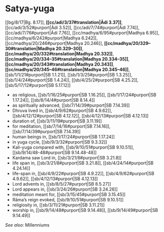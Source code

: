 # Satya-yuga

[[bg/8/17|Bg. 8.17]], **[[cc/adi/3/37#translation|Ādi 3.37]]**, [[cc/adi/3/52#purport|Ādi 3.52]], [[cc/adi/7/74#purport|Ādi 7.74]], [[cc/adi/7/76#purport|Ādi 7.76]], [[cc/madhya/6/95#purport|Madhya 6.95]], [[cc/madhya/6/242#purport|Madhya 6.242]], [[cc/madhya/20/246#purport|Madhya 20.246]], **[[cc/madhya/20/329–30#translation|Madhya 20.329–30]]**, **[[cc/madhya/20/332#translation|Madhya 20.332]]**, **[[cc/madhya/20/334–35#translation|Madhya 20.334–35]]**, **[[cc/madhya/20/343#translation|Madhya 20.343]]**, **[[cc/madhya/20/345–46#translation|Madhya 20.345–46]]**, [[sb/1/1/21#purport|SB 1.1.21]], [[sb/1/3/25#purport|SB 1.3.25]], [[sb/1/4/24#purport|SB 1.4.24]], [[sb/4/25/2#purport|SB 4.25.2]], [[sb/5/17/12#purport|SB 5.17.12]]

* as religious, [[sb/1/16/25#purport|SB 1.16.25]], [[sb/1/17/24#purport|SB 1.17.24]], [[sb/8/14/4#purport|SB 8.14.4]]
* as spiritually advanced, [[sb/7/14/39#purport|SB 7.14.39]]
* Dhruva lived in, [[sb/4/9/62#purport|SB 4.9.62]], [[sb/4/12/12#purport|SB 4.12.12]], [[sb/4/12/13#purport|SB 4.12.13]]
* duration of, [[sb/3/11/19#purport|SB 3.11.19]]
* for meditation, [[sb/7/14/16#purport|SB 7.14.16]], [[sb/7/14/39#purport|SB 7.14.39]]
* human beings in, [[sb/1/17/24#purport|SB 1.17.24]]
* in yuga cycle, [[sb/9/3/32#purport|SB 9.3.32]]
* Kali-yuga compared with, [[sb/9/10/51#purport|SB 9.10.51]], [[sb/9/14/48-48#purport|SB 9.14.48-48]]
* Kardama saw Lord in, [[sb/3/21/8#purport|SB 3.21.8]]
* life span in, [[sb/3/21/8#purport|SB 3.21.8]], [[sb/4/24/14#purport|SB 4.24.14]]
* life-span in, [[sb/4/9/22#purport|SB 4.9.22]], [[sb/4/9/62#purport|SB 4.9.62]], [[sb/4/12/13#purport|SB 4.12.13]]
* Lord advents in, [[sb/8/5/27#purport|SB 8.5.27]]
* Lord appears in, [[sb/3/24/26#purport|SB 3.24.26]]
* meditation meant for, [[sb/3/15/45#purport|SB 3.15.45]]
* Rāma’s reign evoked, [[sb/9/10/51#purport|SB 9.10.51]]
* religiosity in, [[sb/3/11/21#purport|SB 3.11.21]]
* worship in, [[sb/9/14/48#purport|SB 9.14.48]], [[sb/9/14/49#purport|SB 9.14.49]]

*See also:* Millenniums
